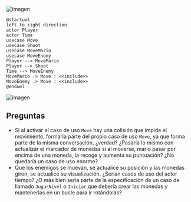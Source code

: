 ![imagen](https://user-images.githubusercontent.com/23361386/136965783-b69aa7ae-cd76-49b8-954e-6ec6d7356a85.png)

```plantuml
@startuml
left to right direction
actor Player
actor Time
usecase Move
usecase Shoot
usecase MoveMario
usecase MoveEnemy
Player --> MoveMario
Player --> Shoot
Time --> MoveEnemy
MoveMario .> Move : <<include>>
MoveEnemy .> Move : <<include>>
@enduml
```

![imagen](https://user-images.githubusercontent.com/23361386/136963199-fbed5fc7-24e9-48ac-8357-8c99ea95aafd.png)


## Preguntas
* Si al activar el caso de uso `Move` hay una colisión que impide el movimiento, formaría parte del propio caso de uso `Move`, ya que forma parte de la misma conversación, ¿verdad? ¿Pasaría lo mismo con actualizar el marcador de monedas si al moverse, mario pasar por encima de una moneda, la recoge y aumenta su puntuación? ¿No quedaría un caso de uso enorme?
 * Que los enemigos se muevan, se actualice su posición y las monedas giren, se actualice su visualización. ¿Serian casos de uso del actor tiempo? ¿O más bien seria parte de la especificación de un caso de llamado `JugarNivel` o `Iniciar` que debería crear las monedas y mantenerlas en un bucle para ir rotándolas?


